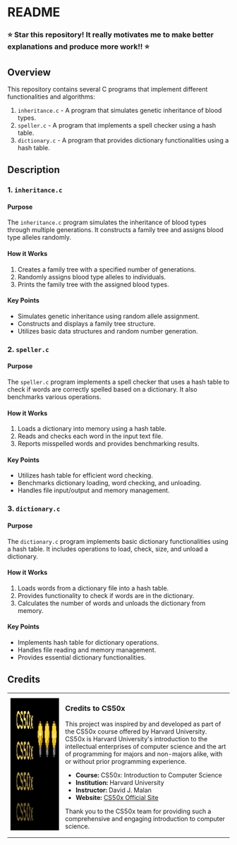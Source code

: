 # README

### ⭐️ **Star this repository! It really motivates me to make better explanations and produce more work!!** ⭐️

## Overview

This repository contains several C programs that implement different functionalities and algorithms:

1. `inheritance.c` - A program that simulates genetic inheritance of blood types.
2. `speller.c` - A program that implements a spell checker using a hash table.
3. `dictionary.c` - A program that provides dictionary functionalities using a hash table.

## Description

### 1. `inheritance.c`

#### Purpose

The `inheritance.c` program simulates the inheritance of blood types through multiple generations. It constructs a family tree and assigns blood type alleles randomly.

#### How it Works

1. Creates a family tree with a specified number of generations.
2. Randomly assigns blood type alleles to individuals.
3. Prints the family tree with the assigned blood types.

#### Key Points

- Simulates genetic inheritance using random allele assignment.
- Constructs and displays a family tree structure.
- Utilizes basic data structures and random number generation.

### 2. `speller.c`

#### Purpose

The `speller.c` program implements a spell checker that uses a hash table to check if words are correctly spelled based on a dictionary. It also benchmarks various operations.

#### How it Works

1. Loads a dictionary into memory using a hash table.
2. Reads and checks each word in the input text file.
3. Reports misspelled words and provides benchmarking results.

#### Key Points

- Utilizes hash table for efficient word checking.
- Benchmarks dictionary loading, word checking, and unloading.
- Handles file input/output and memory management.

### 3. `dictionary.c`

#### Purpose

The `dictionary.c` program implements basic dictionary functionalities using a hash table. It includes operations to load, check, size, and unload a dictionary.

#### How it Works

1. Loads words from a dictionary file into a hash table.
2. Provides functionality to check if words are in the dictionary.
3. Calculates the number of words and unloads the dictionary from memory.

#### Key Points

- Implements hash table for dictionary operations.
- Handles file reading and memory management.
- Provides essential dictionary functionalities.

## Credits

<table>
  <tr>
    <td><img src="images/CS50x_logo.png" alt="CS50 Logo" width="800" height="300"></td>
    <td>
      <h3>Credits to CS50x</h3>
      <p>This project was inspired by and developed as part of the CS50x course offered by Harvard University. CS50x is Harvard University's introduction to the intellectual enterprises of computer science and the art of programming for majors and non-majors alike, with or without prior programming experience.</p>
      <ul>
        <li><strong>Course:</strong> CS50x: Introduction to Computer Science</li>
        <li><strong>Institution:</strong> Harvard University</li>
        <li><strong>Instructor:</strong> David J. Malan</li>
        <li><strong>Website:</strong> <a href="https://cs50.harvard.edu/x/2024/">CS50x Official Site</a></li>
      </ul>
      <p>Thank you to the CS50x team for providing such a comprehensive and engaging introduction to computer science.</p>
    </td>
  </tr>
</table>
